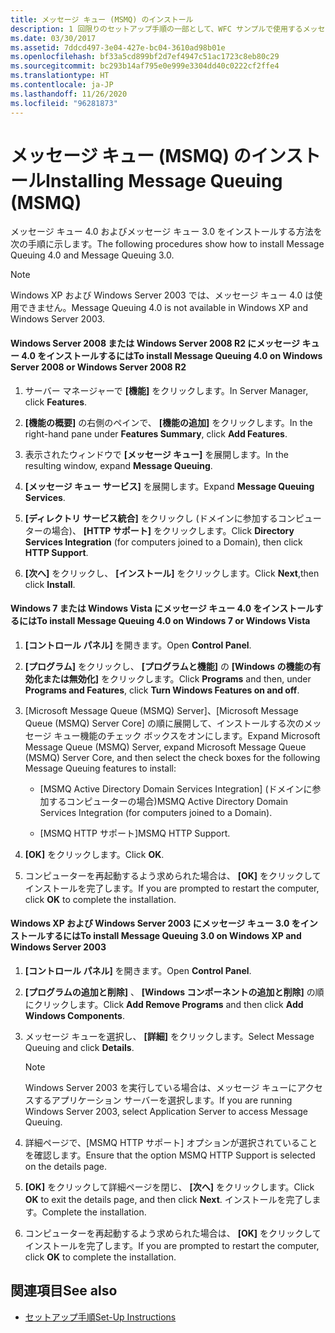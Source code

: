 ```yaml
---
title: メッセージ キュー (MSMQ) のインストール
description: 1 回限りのセットアップ手順の一部として、WFC サンプルで使用するメッセージ キュー 4.0 とメッセージ キュー 3.0 をインストールする方法について説明します。
ms.date: 03/30/2017
ms.assetid: 7ddcd497-3e04-427e-bc04-3610ad98b01e
ms.openlocfilehash: bf33a5cd899bf2d7ef4947c51ac1723c8eb80c29
ms.sourcegitcommit: bc293b14af795e0e999e3304dd40c0222cf2ffe4
ms.translationtype: HT
ms.contentlocale: ja-JP
ms.lasthandoff: 11/26/2020
ms.locfileid: "96281873"
---
```

# <a name="installing-message-queuing-msmq"></a><span data-ttu-id="070a4-103">メッセージ キュー (MSMQ) のインストール</span><span class="sxs-lookup"><span data-stu-id="070a4-103">Installing Message Queuing (MSMQ)</span></span>

<span data-ttu-id="070a4-104">メッセージ キュー 4.0 およびメッセージ キュー 3.0 をインストールする方法を次の手順に示します。</span><span class="sxs-lookup"><span data-stu-id="070a4-104">The following procedures show how to install Message Queuing 4.0 and Message Queuing 3.0.</span></span>  
  
> [!NOTE]
> <span data-ttu-id="070a4-105">Windows XP および Windows Server 2003 では、メッセージ キュー 4.0 は使用できません。</span><span class="sxs-lookup"><span data-stu-id="070a4-105">Message Queuing 4.0 is not available in Windows XP and Windows Server 2003.</span></span>  
  
#### <a name="to-install-message-queuing-40-on-windows-server-2008-or-windows-server-2008-r2"></a><span data-ttu-id="070a4-106">Windows Server 2008 または Windows Server 2008 R2 にメッセージ キュー 4.0 をインストールするには</span><span class="sxs-lookup"><span data-stu-id="070a4-106">To install Message Queuing 4.0 on Windows Server 2008 or Windows Server 2008 R2</span></span>  
  
1. <span data-ttu-id="070a4-107">サーバー マネージャーで **[機能]** をクリックします。</span><span class="sxs-lookup"><span data-stu-id="070a4-107">In Server Manager, click **Features**.</span></span>  
  
2. <span data-ttu-id="070a4-108">**[機能の概要]** の右側のペインで、 **[機能の追加]** をクリックします。</span><span class="sxs-lookup"><span data-stu-id="070a4-108">In the right-hand pane under **Features Summary**, click **Add Features**.</span></span>  
  
3. <span data-ttu-id="070a4-109">表示されたウィンドウで **[メッセージ キュー]** を展開します。</span><span class="sxs-lookup"><span data-stu-id="070a4-109">In the resulting window, expand **Message Queuing**.</span></span>  
  
4. <span data-ttu-id="070a4-110">**[メッセージ キュー サービス]** を展開します。</span><span class="sxs-lookup"><span data-stu-id="070a4-110">Expand **Message Queuing Services**.</span></span>  
  
5. <span data-ttu-id="070a4-111">**[ディレクトリ サービス統合]** をクリックし (ドメインに参加するコンピューターの場合)、 **[HTTP サポート]** をクリックします。</span><span class="sxs-lookup"><span data-stu-id="070a4-111">Click **Directory Services Integration** (for computers joined to a Domain), then click **HTTP Support**.</span></span>  
  
6. <span data-ttu-id="070a4-112">**[次へ]** をクリックし、 **[インストール]** をクリックします。</span><span class="sxs-lookup"><span data-stu-id="070a4-112">Click **Next**,then click **Install**.</span></span>  
  
#### <a name="to-install-message-queuing-40-on-windows-7-or-windows-vista"></a><span data-ttu-id="070a4-113">Windows 7 または Windows Vista にメッセージ キュー 4.0 をインストールするには</span><span class="sxs-lookup"><span data-stu-id="070a4-113">To install Message Queuing 4.0 on Windows 7 or Windows Vista</span></span>  
  
1. <span data-ttu-id="070a4-114">**[コントロール パネル]** を開きます。</span><span class="sxs-lookup"><span data-stu-id="070a4-114">Open **Control Panel**.</span></span>  
  
2. <span data-ttu-id="070a4-115">**[プログラム]** をクリックし、 **[プログラムと機能]** の **[Windows の機能の有効化または無効化]** をクリックします。</span><span class="sxs-lookup"><span data-stu-id="070a4-115">Click **Programs** and then, under **Programs and Features**, click **Turn Windows Features on and off**.</span></span>  
  
3. <span data-ttu-id="070a4-116">[Microsoft Message Queue (MSMQ) Server]、[Microsoft Message Queue (MSMQ) Server Core] の順に展開して、インストールする次のメッセージ キュー機能のチェック ボックスをオンにします。</span><span class="sxs-lookup"><span data-stu-id="070a4-116">Expand Microsoft Message Queue (MSMQ) Server, expand Microsoft Message Queue (MSMQ) Server Core, and then select the check boxes for the following Message Queuing features to install:</span></span>  
  
    - <span data-ttu-id="070a4-117">[MSMQ Active Directory Domain Services Integration] (ドメインに参加するコンピューターの場合)</span><span class="sxs-lookup"><span data-stu-id="070a4-117">MSMQ Active Directory Domain Services Integration (for computers joined to a Domain).</span></span>  
  
    - <span data-ttu-id="070a4-118">[MSMQ HTTP サポート]</span><span class="sxs-lookup"><span data-stu-id="070a4-118">MSMQ HTTP Support.</span></span>  
  
4. <span data-ttu-id="070a4-119">**[OK]** をクリックします。</span><span class="sxs-lookup"><span data-stu-id="070a4-119">Click **OK**.</span></span>  
  
5. <span data-ttu-id="070a4-120">コンピューターを再起動するよう求められた場合は、 **[OK]** をクリックしてインストールを完了します。</span><span class="sxs-lookup"><span data-stu-id="070a4-120">If you are prompted to restart the computer, click **OK** to complete the installation.</span></span>  
  
#### <a name="to-install-message-queuing-30-on-windows-xp-and-windows-server-2003"></a><span data-ttu-id="070a4-121">Windows XP および Windows Server 2003 にメッセージ キュー 3.0 をインストールするには</span><span class="sxs-lookup"><span data-stu-id="070a4-121">To install Message Queuing 3.0 on Windows XP and Windows Server 2003</span></span>  
  
1. <span data-ttu-id="070a4-122">**[コントロール パネル]** を開きます。</span><span class="sxs-lookup"><span data-stu-id="070a4-122">Open **Control Panel**.</span></span>  
  
2. <span data-ttu-id="070a4-123">**[プログラムの追加と削除]** 、 **[Windows コンポーネントの追加と削除]** の順にクリックします。</span><span class="sxs-lookup"><span data-stu-id="070a4-123">Click **Add Remove Programs** and then click **Add Windows Components**.</span></span>  
  
3. <span data-ttu-id="070a4-124">メッセージ キューを選択し、 **[詳細]** をクリックします。</span><span class="sxs-lookup"><span data-stu-id="070a4-124">Select Message Queuing and click **Details**.</span></span>  
  
    > [!NOTE]
    > <span data-ttu-id="070a4-125">Windows Server 2003 を実行している場合は、メッセージ キューにアクセスするアプリケーション サーバーを選択します。</span><span class="sxs-lookup"><span data-stu-id="070a4-125">If you are running Windows Server 2003, select Application Server to access Message Queuing.</span></span>  
  
4. <span data-ttu-id="070a4-126">詳細ページで、[MSMQ HTTP サポート] オプションが選択されていることを確認します。</span><span class="sxs-lookup"><span data-stu-id="070a4-126">Ensure that the option MSMQ HTTP Support is selected on the details page.</span></span>  
  
5. <span data-ttu-id="070a4-127">**[OK]** をクリックして詳細ページを閉じ、 **[次へ]** をクリックします。</span><span class="sxs-lookup"><span data-stu-id="070a4-127">Click **OK** to exit the details page, and then click **Next**.</span></span> <span data-ttu-id="070a4-128">インストールを完了します。</span><span class="sxs-lookup"><span data-stu-id="070a4-128">Complete the installation.</span></span>  
  
6. <span data-ttu-id="070a4-129">コンピューターを再起動するよう求められた場合は、 **[OK]** をクリックしてインストールを完了します。</span><span class="sxs-lookup"><span data-stu-id="070a4-129">If you are prompted to restart the computer, click **OK** to complete the installation.</span></span>  
  
## <a name="see-also"></a><span data-ttu-id="070a4-130">関連項目</span><span class="sxs-lookup"><span data-stu-id="070a4-130">See also</span></span>

- [<span data-ttu-id="070a4-131">セットアップ手順</span><span class="sxs-lookup"><span data-stu-id="070a4-131">Set-Up Instructions</span></span>](set-up-instructions.md)
